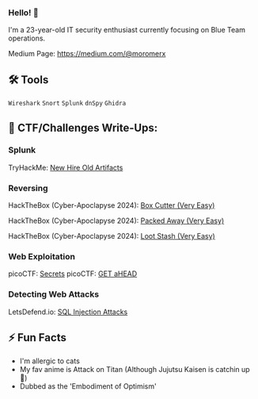 ### Hello! 👋
I'm a 23-year-old IT security enthusiast currently focusing on Blue Team operations.

Medium Page: https://medium.com/@moromerx

## 🛠️ Tools
`Wireshark` `Snort` `Splunk` `dnSpy` `Ghidra`

## 🏴 CTF/Challenges Write-Ups:

### Splunk
TryHackMe: [New Hire Old Artifacts](Challenges/Splunk/New-Hire-Old-Artifacts{THM}.md)

### Reversing

HackTheBox (Cyber-Apoclapyse 2024): [Box Cutter (Very Easy)](https://github.com/moromerx/Blue-Team/blob/main/Challenges/Reverse%20Engineering/BoxCutter%7BHTB%7D.md)

HackTheBox (Cyber-Apoclapyse 2024): [Packed Away (Very Easy)](https://github.com/moromerx/Blue-Team/blob/main/Challenges/Reverse%20Engineering/PackedAway%7BHTB%7D.md)

HackTheBox (Cyber-Apoclapyse 2024): [Loot Stash (Very Easy)](https://github.com/moromerx/Blue-Team/blob/main/Challenges/Reverse%20Engineering/LootStash%7BHTB%7D.md)

### Web Exploitation

picoCTF: [Secrets](https://github.com/moromerx/CTF-Challenges/blob/main/Challenges/Web%20Exploitation/picoCTF-Secrets.md)
picoCTF: [GET aHEAD](https://github.com/moromerx/CTF-Challenges/blob/main/Challenges/Web%20Exploitation/picoCTF-GET-aHEAD.md)

### Detecting Web Attacks

LetsDefend.io: [SQL Injection Attacks](https://github.com/moromerx/Detecting-Web-Attacks/blob/main/SQL-Injection-Attacks.md)

## ⚡ Fun Facts
* I'm allergic to cats
* My fav anime is Attack on Titan (Although Jujutsu Kaisen is catchin up 👀)
* Dubbed as the 'Embodiment of Optimism'

<!--
**moromerx/moromerx** is a ✨ _special_ ✨ repository because its `README.md` (this file) appears on your GitHub profile.

Here are some ideas to get you started:

## 🧱 Currently working on
(Updating soon...)

- 🔭 I’m currently working on ...
- 🌱 I’m currently learning ...
- 👯 I’m looking to collaborate on ...
- 🤔 I’m looking for help with ...
- 💬 Ask me about ...
- 📫 How to reach me: ...
- 😄 Pronouns: ...
- ⚡ Fun fact: ...
-->
